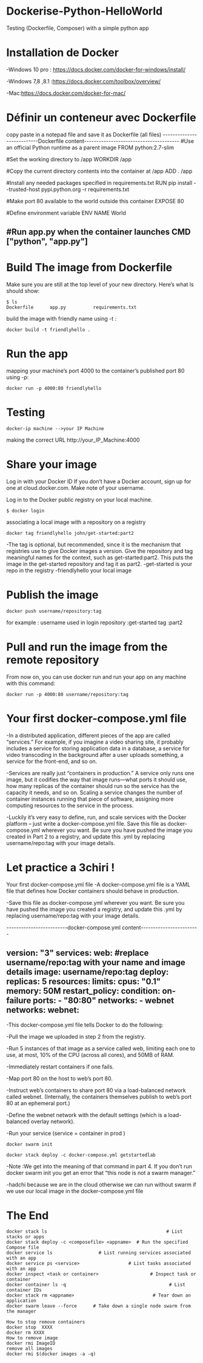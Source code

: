 # Dockerise-Python-HelloWorld
Testing (Dockerfile, Composer) with a simple python app

# Installation de Docker
  -Windows 10 pro : https://docs.docker.com/docker-for-windows/install/
  
  -Windows 7,8 ,8.1 :https://docs.docker.com/toolbox/overview/
  
  -Mac:https://docs.docker.com/docker-for-mac/
  
# Définir un conteneur avec Dockerfile 
copy paste in a notepad file and save it as Dockerfile (all files)
---------------------------Dockerfile content---------------------------------------
#Use an official Python runtime as a parent image
FROM python:2.7-slim

#Set the working directory to /app
WORKDIR /app

#Copy the current directory contents into the container at /app
ADD . /app

#Install any needed packages specified in requirements.txt
RUN pip install --trusted-host pypi.python.org -r requirements.txt

#Make port 80 available to the world outside this container
EXPOSE 80

#Define environment variable
ENV NAME World

#Run app.py when the container launches
CMD ["python", "app.py"]
-------------------------------------------------------------------

# Build The image from Dockerfile

Make sure you are still at the top level of your new directory. Here’s what ls should show:
```
$ ls
Dockerfile		app.py			requirements.txt
```
build the image with friendly name using -t :
```
docker build -t friendlyhello .
```
# Run the app
mapping your machine’s port 4000 to the container’s published port 80 using -p:
```
docker run -p 4000:80 friendlyhello
```
# Testing
```
docker-ip machine -->your IP Machine 
```
making the correct URL http://your_IP_Machine:4000

# Share your image
Log in with your Docker ID
If you don’t have a Docker account, sign up for one at cloud.docker.com. Make note of your username.

Log in to the Docker public registry on your local machine.
```
$ docker login
```
associating a local image with a repository on a registry
```
docker tag friendlyhello john/get-started:part2
```
-The tag is optional, but recommended, since it is the mechanism that registries use to give Docker images a version. Give the repository and tag meaningful names for the context, such as get-started:part2. This puts the image in the get-started repository and tag it as part2.
-get-started is your repo in the registry
-friendlyhello your local image

# Publish the image
```
docker push username/repository:tag
```
for example :
username used in login
repository :get-started
tag :part2
# Pull and run the image from the remote repository
From now on, you can use docker run and run your app on any machine with this command:
```
docker run -p 4000:80 username/repository:tag
```
# Your first docker-compose.yml file
-In a distributed application, different pieces of the app are called “services.” For example, if you imagine a video sharing site, it probably includes a service for storing application data in a database, a service for video transcoding in the background after a user uploads something, a service for the front-end, and so on.

-Services are really just “containers in production.” A service only runs one image, but it codifies the way that image runs—what ports it should use, how many replicas of the container should run so the service has the capacity it needs, and so on. Scaling a service changes the number of container instances running that piece of software, assigning more computing resources to the service in the process.

-Luckily it’s very easy to define, run, and scale services with the Docker platform – just write a docker-compose.yml file.
Save this file as docker-compose.yml wherever you want. Be sure you have pushed the image you created in Part 2 to a registry, and update this .yml by replacing username/repo:tag with your image details.
# Let practice a 3chiri !
Your first docker-compose.yml file
-A docker-compose.yml file is a YAML file that defines how Docker containers should behave in production.

-Save this file as docker-compose.yml wherever you want. Be sure you have pushed the image you created a registry, and update this .yml by replacing username/repo:tag with your image details.

-------------------------docker-compose.yml content------------------------

version: "3"
services:
  web:
    #replace username/repo:tag with your name and image details
    image: username/repo:tag
    deploy:
      replicas: 5
      resources:
        limits:
          cpus: "0.1"
          memory: 50M
      restart_policy:
        condition: on-failure
    ports:
      - "80:80"
    networks:
      - webnet
networks:
  webnet:
 ------------------------------------------------------------------------
-This docker-compose.yml file tells Docker to do the following:

-Pull the image we uploaded in step 2 from the registry.

-Run 5 instances of that image as a service called web, limiting each one to use, at most, 10% of the CPU (across all cores), and 50MB of RAM.

-Immediately restart containers if one fails.

-Map port 80 on the host to web’s port 80.

-Instruct web’s containers to share port 80 via a load-balanced network called webnet. (Internally, the containers themselves publish to web’s port 80 at an ephemeral port.)

-Define the webnet network with the default settings (which is a load-balanced overlay network).

-Run your service (service = container in prod )
```
docker swarm init

docker stack deploy -c docker-compose.yml getstartedlab
```
-Note :We get into the meaning of that command in part 4. If you don’t run docker swarm init you get an error that “this node is not a swarm manager.”

-hadchi because we are in the cloud otherwise we can run without swarm if we use our local image in the docker-compose.yml file

# The End
```
docker stack ls                                            # List stacks or apps
docker stack deploy -c <composefile> <appname>  # Run the specified Compose file
docker service ls                 # List running services associated with an app
docker service ps <service>                  # List tasks associated with an app
docker inspect <task or container>                   # Inspect task or container
docker container ls -q                                      # List container IDs
docker stack rm <appname>                             # Tear down an application
docker swarm leave --force      # Take down a single node swarm from the manager

How to stop remove containers
docker stop  XXXX
docker rm XXXX
How to remove image
docker rmi ImageID
remove all images 
docker rmi $(docker images -a -q)

```


